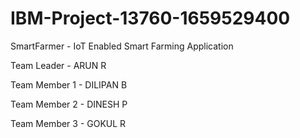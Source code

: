 # IBM-Project-13760-1659529400
SmartFarmer - IoT Enabled Smart Farming Application


Team Leader - ARUN R 


Team Member 1 - DILIPAN B


Team Member 2 - DINESH P


Team Member 3 - GOKUL R
